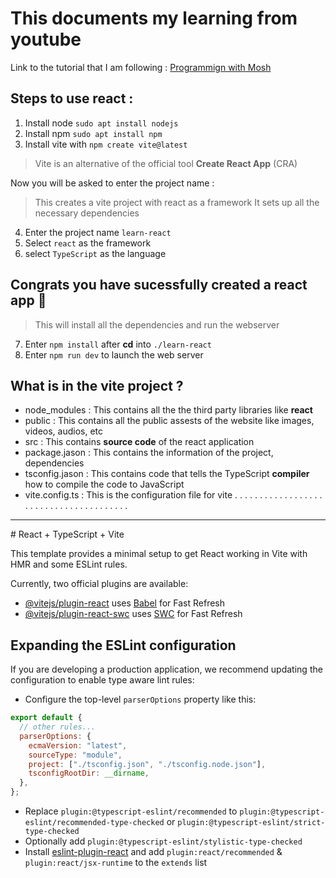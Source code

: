 # This documents my learning from youtube

Link to the tutorial that I am following :
<a href= "https://www.youtube.com/watch?v=SqcY0GlETPk">Programmign with Mosh</a>

## Steps to use react :

1. Install node `sudo apt install nodejs`
2. Install npm `sudo apt install npm`
3. Install vite with `npm create vite@latest`

> Vite is an alternative of the official tool **Create React App** (CRA)

Now you will be asked to enter the project name :

> This creates a vite project with react as a framework
> It sets up all the necessary dependencies

4. Enter the project name `learn-react`
5. Select `react` as the framework
6. select `TypeScript` as the language

## Congrats you have sucessfully created a react app :tada:

> This will install all the dependencies and run the webserver

7. Enter `npm install` after **cd** into `./learn-react`
8. Enter `npm run dev` to launch the web server

## What is in the vite project ?

- node_modules : This contains all the the third party libraries like **react**
- public : This contains all the public assests of the website like images, videos, audios, etc
- src : This contains **source code** of the react application
- package.jason : This contains the information of the project, dependencies
- tsconfig.jason : This contains code that tells the TypeScript **compiler** how to compile the code to JavaScript
- vite.config.ts : This is the configuration file for vite
  .
  .
  .
  .
  .
  .
  .
  .
  .
  .
  .
  .
  .
  .
  .
  .
  .
  .
  .
  .
  .
  .
  .
  .
  .
  .
  .
  .
  .
  .
  .
  .
  .
  .
  .
  .
  .
  .
  .

<hr>
# React + TypeScript + Vite

This template provides a minimal setup to get React working in Vite with HMR and some ESLint rules.

Currently, two official plugins are available:

- [@vitejs/plugin-react](https://github.com/vitejs/vite-plugin-react/blob/main/packages/plugin-react/README.md) uses [Babel](https://babeljs.io/) for Fast Refresh
- [@vitejs/plugin-react-swc](https://github.com/vitejs/vite-plugin-react-swc) uses [SWC](https://swc.rs/) for Fast Refresh

## Expanding the ESLint configuration

If you are developing a production application, we recommend updating the configuration to enable type aware lint rules:

- Configure the top-level `parserOptions` property like this:

```js
export default {
  // other rules...
  parserOptions: {
    ecmaVersion: "latest",
    sourceType: "module",
    project: ["./tsconfig.json", "./tsconfig.node.json"],
    tsconfigRootDir: __dirname,
  },
};
```

- Replace `plugin:@typescript-eslint/recommended` to `plugin:@typescript-eslint/recommended-type-checked` or `plugin:@typescript-eslint/strict-type-checked`
- Optionally add `plugin:@typescript-eslint/stylistic-type-checked`
- Install [eslint-plugin-react](https://github.com/jsx-eslint/eslint-plugin-react) and add `plugin:react/recommended` & `plugin:react/jsx-runtime` to the `extends` list
